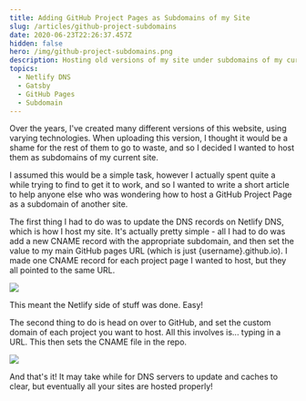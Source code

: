 ```yaml
---
title: Adding GitHub Project Pages as Subdomains of my Site
slug: /articles/github-project-subdomains
date: 2020-06-23T22:26:37.457Z
hidden: false
hero: /img/github-project-subdomains.png
description: Hosting old versions of my site under subdomains of my current domain
topics:
  - Netlify DNS
  - Gatsby
  - GitHub Pages
  - Subdomain
---
```

Over the years, I've created many different versions of this website, using varying technologies. When uploading this version, I thought it would be a shame for the rest of them to go to waste, and so I decided I wanted to host them as subdomains of my current site. 

I assumed this would be a simple task, however I actually spent quite a while trying to find to get it to work, and so I wanted to write a short article to help anyone else who was wondering how to host a GitHub Project Page as a subdomain of another site.

The first thing I had to do was to update the DNS records on Netlify DNS, which is how I host my site. It's actually pretty simple - all I had to do was add a new CNAME record with the appropriate subdomain, and then set the value to my main GitHub pages URL (which is just {username}.github.io). I made one CNAME record for each project page I wanted to host, but they all pointed to the same URL.



![](/img/github-project-subdomains-1.jpg)

This meant the Netlify side of stuff was done. Easy!

The second thing to do is head on over to GitHub, and set the custom domain of each project you want to host. All this involves is... typing in a URL. This then sets the CNAME file in the repo.

![](/img/github-project-subdomains-2.jpg)

And that's it! It may take while for DNS servers to update and caches to clear, but eventually all your sites are hosted properly!